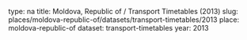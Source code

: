 type: na
title: Moldova, Republic of / Transport Timetables (2013)
slug: places/moldova-republic-of/datasets/transport-timetables/2013
place: moldova-republic-of
dataset: transport-timetables
year: 2013
